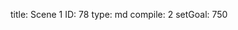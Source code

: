 title:          Scene 1
ID:             78
type:           md
compile:        2
setGoal:        750


